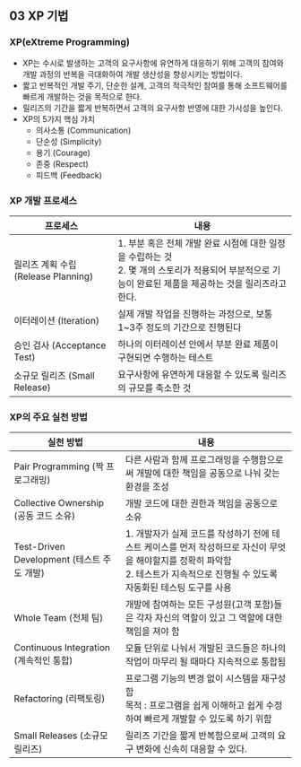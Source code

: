 ## 03 XP 기법

### XP(eXtreme Programming)

- XP는 수시로 발생하는 고객의 요구사항에 유연하게 대응하기 위해 고객의 참여와 개발 과정의 반복을 극대화하여 개발 생산성을 향상시키는 방법이다.
- 짧고 반복적인 개발 주기, 단순한 설계, 고객의 적극적인 참여를 통해 소프트웨어를 빠르게 개발하는 것을 목적으로 한다.
- 릴리즈의 기간을 짧게 반복하면서 고객의 요구사항 반영에 대한 가시성을 높인다.
- XP의 5가지 핵심 가치
    - 의사소통 (Communication)
    - 단순성 (Simplicity)
    - 용기 (Courage)
    - 존중 (Respect)
    - 피드백 (Feedback)

### XP 개발 프로세스

| 프로세스 |  내용 |
| --- | --- |
| 릴리즈 계획 수립 (Release Planning) | 1. 부분 혹은 전체 개발 완료 시점에 대한 일정을 수립하는 것 <br> 2. 몇 개의 스토리가 적용되어 부분적으로 기능이 완료된 제품을 제공하는 것을 릴리즈라고 한다. |
| 이터레이션 (Iteration) | 실제 개발 작업을 진행하는 과정으로, 보통 1~3주 정도의 기간으로 진행된다 |
| 승인 검사 (Acceptance Test) | 하나의 이터레이션 안에서 부분 완료 제품이 구현되면 수행하는 테스트  |
| 소규모 릴리즈 (Small Release) | 요구사항에 유연하게 대응할 수 있도록 릴리즈의 규모를 축소한 것 |

### XP의 주요 실천 방법

| 실천 방법 |  내용 |
| --- | --- |
| Pair Programming (짝 프로그래밍) | 다른 사람과 함께 프로그래밍을 수행함으로써 개발에 대한 책임을 공동으로 나눠 갖는 환경을 조성 |
| Collective Ownership (공동 코드 소유) | 개발 코드에 대한 권한과 책임을 공동으로 소유 |
| Test-Driven Development (테스트 주도 개발) | 1. 개발자가 실제 코드를 작성하기 전에 테스트 케이스를 먼저 작성하므로 자신이 무엇을 해야할지를 정확히 파악함 <br> 2. 테스트가 지속적으로 진행될 수 있도록 자동화된 테스팅 도구를 사용 |
| Whole Team (전체 팀) | 개발에 참여하는 모든 구성원(고객 포함)들은 각자 자신의 역할이 있고 그 역할에 대한 책임을 져야 함 |
| Continuous Integration (계속적인 통합) | 모듈 단위로 나눠서 개발된 코드들은 하나의 작업이 마무리 될 때마다 지속적으로 통합됨 |
| Refactoring (리팩토링) | 프로그램 기능의 변경 없이 시스템을 재구성함 <br> 목적 : 프로그램을 쉽게 이해하고 쉽게 수정하여 빠르게 개발할 수 있도록 하기 위함 |
| Small Releases (소규모 릴리즈) | 릴리즈 기간을 짧게 반복함으로써 고객의 요구 변화에 신속히 대응할 수 있다.  |
